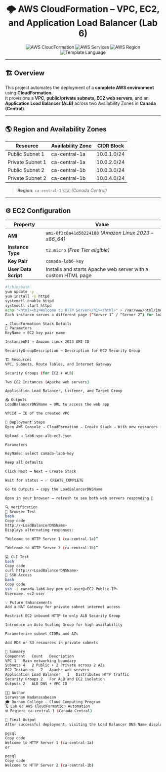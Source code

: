 <h1 align="center">🌩️ AWS CloudFormation – VPC, EC2, and Application Load Balancer (Lab 6)</h1>

<p align="center">
  <img src="https://img.shields.io/badge/AWS-CloudFormation-orange?logo=amazon-aws&logoColor=white" alt="AWS CloudFormation">
  <img src="https://img.shields.io/badge/Service-EC2%20%7C%20VPC%20%7C%20ALB-blue?logo=amazon-aws&logoColor=white" alt="AWS Services">
  <img src="https://img.shields.io/badge/Region-ca--central--1-success" alt="AWS Region">
  <img src="https://img.shields.io/badge/Language-JSON-lightgrey" alt="Template Language">
</p>

---

## 🏗️ Overview

This project automates the deployment of a **complete AWS environment** using **CloudFormation**.  
It provisions a **VPC**, **public/private subnets**, **EC2 web servers**, and an **Application Load Balancer (ALB)** across two Availability Zones in **Canada (Central)**.

---

## 🌎 Region and Availability Zones

| Resource | Availability Zone | CIDR Block |
|-----------|------------------|-------------|
| Public Subnet 1 | ca-central-1a | 10.0.1.0/24 |
| Private Subnet 1 | ca-central-1a | 10.0.2.0/24 |
| Public Subnet 2 | ca-central-1b | 10.0.3.0/24 |
| Private Subnet 2 | ca-central-1b | 10.0.4.0/24 |

> **Region:** `ca-central-1` 🇨🇦 *(Canada Central)*

---

## ⚙️ EC2 Configuration

| Property | Value |
|-----------|--------|
| **AMI** | `ami-0f3c8a41d58224188` *(Amazon Linux 2023 – x86_64)* |
| **Instance Type** | `t2.micro` *(Free Tier eligible)* |
| **Key Pair** | `canada-lab6-key` |
| **User Data Script** | Installs and starts Apache web server with a custom HTML page |

```bash
#!/bin/bash
yum update -y
yum install -y httpd
systemctl enable httpd
systemctl start httpd
echo "<html><h1>Welcome to HTTP Server</h1></html>" > /var/www/html/index.html
Each instance serves a different page (“Server 1” / “Server 2”) for load-balancing verification.

☁️ CloudFormation Stack Details
🧩 Parameters
KeyName → EC2 key pair name

InstanceAMI → Amazon Linux 2023 AMI ID

SecurityGroupDescription → Description for EC2 Security Group

🏗️ Resources
VPC, Subnets, Route Tables, and Internet Gateway

Security Groups (for EC2 + ALB)

Two EC2 Instances (Apache web servers)

Application Load Balancer, Listener, and Target Group

📤 Outputs
LoadBalancerDNSName → URL to access the web app

VPCId → ID of the created VPC

🚀 Deployment Steps
Open AWS Console → CloudFormation → Create Stack → With new resources (standard)

Upload → lab6-vpc-alb-ec2.json

Parameters

KeyName: select canada-lab6-key

Keep all defaults

Click Next → Next → Create Stack

Wait for status → ✅ CREATE_COMPLETE

Go to Outputs → copy the LoadBalancerDNSName

Open in your browser → refresh to see both web servers responding 🎉

🔍 Verification
🧪 Browser Test
bash
Copy code
http://<LoadBalancerDNSName>
Displays alternating responses:

“Welcome to HTTP Server 1 (ca-central-1a)”

“Welcome to HTTP Server 2 (ca-central-1b)”

💻 CLI Test
bash
Copy code
curl http://<LoadBalancerDNSName>
🔐 SSH Access
bash
Copy code
ssh -i canada-lab6-key.pem ec2-user@<EC2-Public-IP>
Username: ec2-user

💡 Future Enhancements
Add a NAT Gateway for private subnet internet access

Restrict EC2 inbound HTTP to only ALB Security Group

Introduce an Auto Scaling Group for high availability

Parameterize subnet CIDRs and AZs

Add RDS or S3 resources in private subnets

📘 Summary
Component	Count	Description
VPC	1	Main networking boundary
Subnets	4	2 Public + 2 Private across 2 AZs
EC2 Instances	2	Apache web servers
Application Load Balancer	1	Distributes HTTP traffic
Security Groups	2	For ALB and EC2 isolation
Outputs	2	ALB DNS + VPC ID

👨‍💻 Author
Saravanan Nadanasabesan
🎓 Durham College – Cloud Computing Program
🗓️ Lab 6: AWS CloudFormation Automation
🌐 Region: ca-central-1 (Canada Central)

🏁 Final Output
After successful deployment, visiting the Load Balancer DNS Name displays:

pgsql
Copy code
Welcome to HTTP Server 1 (ca-central-1a)
or

pgsql
Copy code
Welcome to HTTP Server 2 (ca-central-1b)
